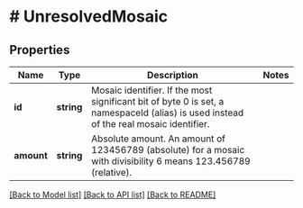 # # UnresolvedMosaic

## Properties

Name | Type | Description | Notes
------------ | ------------- | ------------- | -------------
**id** | **string** | Mosaic identifier. If the most significant bit of byte 0 is set, a namespaceId (alias) is used instead of the real mosaic identifier. |
**amount** | **string** | Absolute amount. An amount of 123456789 (absolute) for a mosaic with divisibility 6 means 123.456789 (relative). |

[[Back to Model list]](../../README.md#models) [[Back to API list]](../../README.md#endpoints) [[Back to README]](../../README.md)
